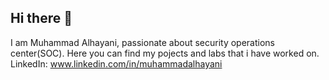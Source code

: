## Hi there 👋
I am Muhammad Alhayani, passionate about security operations center(SOC).
Here you can find my pojects and labs that i have worked on.
LinkedIn:  www.linkedin.com/in/muhammadalhayani
